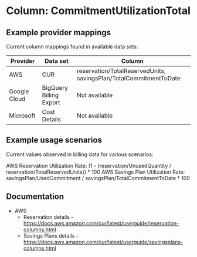 # Column: CommitmentUtilizationTotal

## Example provider mappings

Current column mappings found in available data sets:

| Provider | Data set | Column |
|----------|----------|--------|
| AWS | CUR | reservation/TotalReservedUnits, savingsPlan/TotalCommitmentToDate |
| Google Cloud | BigQuery Billing Export | Not available |
| Microsoft | Cost Details | Not available |

## Example usage scenarios

Current values observed in billing data for various scenarios:

AWS Reservation Utilization Rate: (1 - (reservation/UnusedQuantity / reservation/TotalReservedUnits)) * 100
AWS Savings Plan Utilization Rate: savingsPlan/UsedCommitment / savingsPlan/TotalCommitmentToDate * 100

## Documentation
- AWS
  - Reservation details - https://docs.aws.amazon.com/cur/latest/userguide/reservation-columns.html
  - Savings Plans details - https://docs.aws.amazon.com/cur/latest/userguide/savingsplans-columns.html
